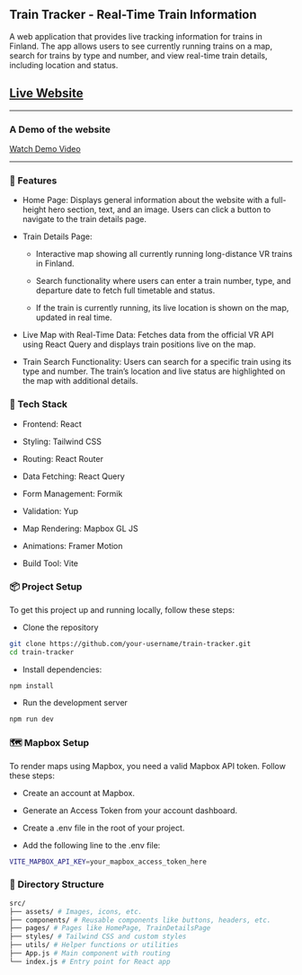 ## Train Tracker - Real-Time Train Information

A web application that provides live tracking information for trains in Finland. The app allows users to see currently running trains on a map, search for trains by type and number, and view real-time train details, including location and status.

## [Live Website](https://track-finn.vercel.app/)

---

### A Demo of the website

[Watch Demo Video](https://drive.google.com/file/d/1Qkl6kU6e1MP5usNEC7L-TeliqgozlSez/view)

---

### 🚀 Features

- Home Page: Displays general information about the website with a full-height hero section, text, and an image. Users can click a button to navigate to the train details page.

- Train Details Page:

  - Interactive map showing all currently running long-distance VR trains in Finland.

  - Search functionality where users can enter a train number, type, and departure date to fetch full timetable and status.

  - If the train is currently running, its live location is shown on the map, updated in real time.

- Live Map with Real-Time Data: Fetches data from the official VR API using React Query and displays train positions live on the map.

- Train Search Functionality: Users can search for a specific train using its type and number. The train’s location and live status are highlighted on the map with additional details.

### 🧰 Tech Stack

- Frontend: React

- Styling: Tailwind CSS

- Routing: React Router

- Data Fetching: React Query

- Form Management: Formik

- Validation: Yup

- Map Rendering: Mapbox GL JS

- Animations: Framer Motion

- Build Tool: Vite

### 📦 Project Setup

To get this project up and running locally, follow these steps:

- Clone the repository

```sh
git clone https://github.com/your-username/train-tracker.git
cd train-tracker
```

- Install dependencies:

```sh
npm install
```

- Run the development server

```sh
npm run dev
```

### 🗺️ Mapbox Setup

To render maps using Mapbox, you need a valid Mapbox API token. Follow these steps:

- Create an account at Mapbox.

- Generate an Access Token from your account dashboard.

- Create a .env file in the root of your project.

- Add the following line to the .env file:

```sh
VITE_MAPBOX_API_KEY=your_mapbox_access_token_here
```

### 📁 Directory Structure

```sh
src/
├── assets/ # Images, icons, etc.
├── components/ # Reusable components like buttons, headers, etc.
├── pages/ # Pages like HomePage, TrainDetailsPage
├── styles/ # Tailwind CSS and custom styles
├── utils/ # Helper functions or utilities
├── App.js # Main component with routing
└── index.js # Entry point for React app
```
